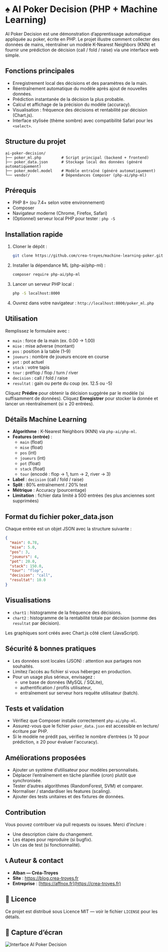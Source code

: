 # ♠️ AI Poker Decision (PHP + Machine Learning)

AI Poker Decision est une démonstration d’apprentissage automatique appliquée au poker, écrite en PHP.
Le projet illustre comment collecter des données de mains, réentraîner un modèle K-Nearest Neighbors (KNN) et fournir une prédiction de décision (call / fold / raise) via une interface web simple.

## Fonctions principales

- Enregistrement local des décisions et des paramètres de la main.
- Réentraînement automatique du modèle après ajout de nouvelles données.
- Prédiction instantanée de la décision la plus probable.
- Calcul et affichage de la précision du modèle (accuracy).
- Visualisation : fréquence des décisions et rentabilité par décision (Chart.js).
- Interface stylisée (thème sombre) avec compatibilité Safari pour les `<select>`.

## Structure du projet

```
ai-poker-decision/
├── poker_ml.php         # Script principal (backend + frontend)
├── poker_data.json      # Stockage local des données (généré automatiquement)
├── poker_model.model    # Modèle entraîné (généré automatiquement)
└── vendor/              # Dépendances Composer (php-ai/php-ml)
```

## Prérequis

- PHP 8+ (ou 7.4+ selon votre environnement)
- Composer
- Navigateur moderne (Chrome, Firefox, Safari)
- (Optionnel) serveur local PHP pour tester : `php -S`

## Installation rapide

1.  Cloner le dépôt :
    ```bash
    git clone https://github.com/crea-troyes/machine-learning-poker.git
    ```
2.  Installer la dépendance ML (php-ai/php-ml) :
    ```bash
    composer require php-ai/php-ml
    ```
3.  Lancer un serveur PHP local :
    ```bash
    php -S localhost:8000
    ```
4.  Ouvrez dans votre navigateur :
    `http://localhost:8000/poker_ml.php`

## Utilisation

Remplissez le formulaire avec :
- `main` : force de la main (ex. 0.00 → 1.00)
- `mise` : mise adverse (montant)
- `pos` : position à la table (1–9)
- `joueurs` : nombre de joueurs encore en course
- `pot` : pot actuel
- `stack` : votre tapis
- `tour` : préflop / flop / turn / river
- `decision` : call / fold / raise
- `resultat` : gain ou perte du coup (ex. 12.5 ou -5)

Cliquez **Prédire** pour obtenir la décision suggérée par le modèle (si suffisamment de données).
Cliquez **Enregistrer** pour stocker la donnée et lancer un réentraînement (si ≥ 20 entrées).

## Détails Machine Learning

- **Algorithme** : K-Nearest Neighbors (KNN) via `php-ai/php-ml`.
- **Features (entrée)** :
  - `main` (float)
  - `mise` (float)
  - `pos` (int)
  - `joueurs` (int)
  - `pot` (float)
  - `stack` (float)
  - `tour` (encodé : flop → 1, turn → 2, river → 3)
- **Label** : `decision` (call / fold / raise)
- **Split** : 80% entraînement / 20% test
- **Métrique** : Accuracy (pourcentage)
- **Limitation** : fichier data limité à 500 entrées (les plus anciennes sont supprimées)

## Format du fichier poker_data.json

Chaque entrée est un objet JSON avec la structure suivante :

```json
{
  "main": 0.78,
  "mise": 5.0,
  "pos": 3,
  "joueurs": 4,
  "pot": 20.0,
  "stack": 150.0,
  "tour": "flop",
  "decision": "call",
  "resultat": 10.0
}
```

## Visualisations

- `chart1` : histogramme de la fréquence des décisions.
- `chart2` : histogramme de la rentabilité totale par décision (somme des `resultat` par décision).

Les graphiques sont créés avec Chart.js côté client (JavaScript).

## Sécurité & bonnes pratiques

- Les données sont locales (JSON) : attention aux partages non souhaités.
- Limitez l’accès au fichier si vous hébergez en production.
- Pour un usage plus sérieux, envisagez :
  - une base de données (MySQL / SQLite),
  - authentification / profils utilisateur,
  - entraînement sur serveur hors requête utilisateur (batch).

## Tests et validation

- Vérifiez que Composer installe correctement `php-ai/php-ml`.
- Assurez-vous que le fichier `poker_data.json` est accessible en lecture/écriture par PHP.
- Si le modèle ne prédit pas, vérifiez le nombre d’entrées (≥ 10 pour prédiction, ≥ 20 pour évaluer l'accuracy).

## Améliorations proposées

- Ajouter un système d’utilisateur pour modèles personnalisés.
- Déplacer l’entraînement en tâche planifiée (cron) plutôt que synchronisée.
- Tester d’autres algorithmes (RandomForest, SVM) et comparer.
- Normaliser / standardiser les features (scaling).
- Ajouter des tests unitaires et des fixtures de données.

## Contribution

Vous pouvez contribuer via pull requests ou issues. Merci d’inclure :
- Une description claire du changement.
- Les étapes pour reproduire (si bugfix).
- Un cas de test (si fonctionnalité).

## 📞 Auteur & contact

- **Alban — Créa-Troyes**
- **Site** : https://blog.crea-troyes.fr
- **Entreprise** : [https://affnox.fr](https://crea-troyes.fr)

## 🪪 Licence

Ce projet est distribué sous Licence MIT — voir le fichier `LICENSE` pour les détails.

## 📸 Capture d’écran
![Interface AI Poker Decision](https://blog.crea-troyes.fr/wp-content/uploads/2025/10/poker.jpg)

